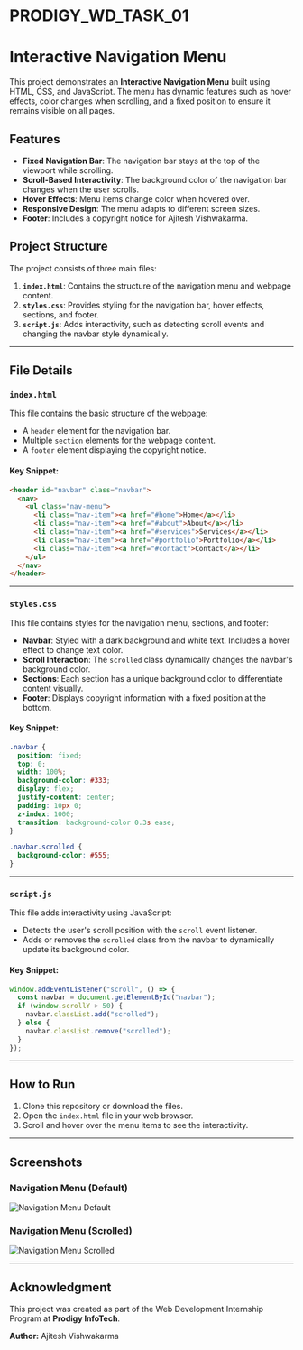 # PRODIGY_WD_TASK_01

# Interactive Navigation Menu

This project demonstrates an **Interactive Navigation Menu** built using HTML, CSS, and JavaScript. The menu has dynamic features such as hover effects, color changes when scrolling, and a fixed position to ensure it remains visible on all pages.

## Features

- **Fixed Navigation Bar**: The navigation bar stays at the top of the viewport while scrolling.
- **Scroll-Based Interactivity**: The background color of the navigation bar changes when the user scrolls.
- **Hover Effects**: Menu items change color when hovered over.
- **Responsive Design**: The menu adapts to different screen sizes.
- **Footer**: Includes a copyright notice for Ajitesh Vishwakarma.

## Project Structure

The project consists of three main files:

1. **`index.html`**: Contains the structure of the navigation menu and webpage content.
2. **`styles.css`**: Provides styling for the navigation bar, hover effects, sections, and footer.
3. **`script.js`**: Adds interactivity, such as detecting scroll events and changing the navbar style dynamically.

---

## File Details

### `index.html`

This file contains the basic structure of the webpage:

- A `header` element for the navigation bar.
- Multiple `section` elements for the webpage content.
- A `footer` element displaying the copyright notice.

#### Key Snippet:
```html
<header id="navbar" class="navbar">
  <nav>
    <ul class="nav-menu">
      <li class="nav-item"><a href="#home">Home</a></li>
      <li class="nav-item"><a href="#about">About</a></li>
      <li class="nav-item"><a href="#services">Services</a></li>
      <li class="nav-item"><a href="#portfolio">Portfolio</a></li>
      <li class="nav-item"><a href="#contact">Contact</a></li>
    </ul>
  </nav>
</header>
```

---

### `styles.css`

This file contains styles for the navigation menu, sections, and footer:

- **Navbar**: Styled with a dark background and white text. Includes a hover effect to change text color.
- **Scroll Interaction**: The `scrolled` class dynamically changes the navbar's background color.
- **Sections**: Each section has a unique background color to differentiate content visually.
- **Footer**: Displays copyright information with a fixed position at the bottom.

#### Key Snippet:
```css
.navbar {
  position: fixed;
  top: 0;
  width: 100%;
  background-color: #333;
  display: flex;
  justify-content: center;
  padding: 10px 0;
  z-index: 1000;
  transition: background-color 0.3s ease;
}

.navbar.scrolled {
  background-color: #555;
}
```

---

### `script.js`

This file adds interactivity using JavaScript:

- Detects the user's scroll position with the `scroll` event listener.
- Adds or removes the `scrolled` class from the navbar to dynamically update its background color.

#### Key Snippet:
```javascript
window.addEventListener("scroll", () => {
  const navbar = document.getElementById("navbar");
  if (window.scrollY > 50) {
    navbar.classList.add("scrolled");
  } else {
    navbar.classList.remove("scrolled");
  }
});
```

---

## How to Run

1. Clone this repository or download the files.
2. Open the `index.html` file in your web browser.
3. Scroll and hover over the menu items to see the interactivity.

---

## Screenshots

### Navigation Menu (Default)
![Navigation Menu Default](#)

### Navigation Menu (Scrolled)
![Navigation Menu Scrolled](#)

---

## Acknowledgment

This project was created as part of the Web Development Internship Program at **Prodigy InfoTech**.

**Author:** Ajitesh Vishwakarma  





